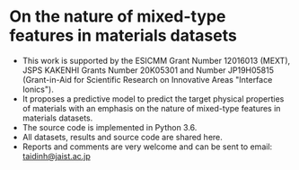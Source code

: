# On the nature of mixed-type features in materials datasets
- This work is supported by the ESICMM Grant Number 12016013 (MEXT), JSPS KAKENHI Grants Number 20K05301 and Number JP19H05815 (Grant-in-Aid for Scientific Research on Innovative Areas "Interface Ionics").
- It proposes a predictive model to predict the target physical properties of materials with an emphasis on the nature of mixed-type features in materials datasets.
- The source code is implemented in Python 3.6.
- All datasets, results and source code are shared here.
- Reports and comments are very welcome and can be sent to email: taidinh@jaist.ac.jp
